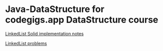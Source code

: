 # Java-DataStructure for codegigs.app DataStructure course
[LinkedList Solid implementation notes](src/linkedlist/notes.md)

[LinkedList problems ](src/linkedlist/problems.md)